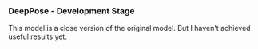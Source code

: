 ### DeepPose - Development Stage
This model is a close version of the original model. But I haven't achieved useful results yet.
